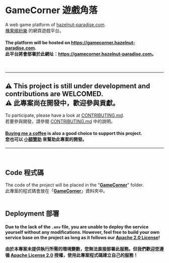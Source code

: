 # GameCorner 遊戲角落
A web game platform of [hazelnut-paradise.com](https://hazelnut-paradise.com "hazelnut-paradise.com").<br/>
[榛果繽紛樂](https://hazelnut-paradise.com "hazelnut-paradise.com") 的網頁遊戲平台。
#### The platform will be hosted on <https://gamecorner.hazelnut-paradise.com>.<br/>此平台將會部署於此網址：<https://gamecorner.hazelnut-paradise.com>。
<br/>

---
## ⚠️ This project is still under development and contributions are WELCOMED.<br/>⚠️ 此專案尚在開發中，歡迎參與貢獻。
To participate, please have a look at [CONTRIBUTING.md](CONTRIBUTING.md).<br/>
若要參與開發，請參閱 [CONTRIBUTING.md](CONTRIBUTING.md) 中的說明。<br/>
#### [Buying me a coffee](https://www.paypal.com/paypalme/tingzhen666) is also a good choice to support this project.<br/>您也可以 [小額贊助](https://www.paypal.com/paypalme/tingzhen666) 來幫助此專案的開發。
---
<br/>

## Code 程式碼
The code of the project will be placed in the "[**GameCorner**](GameCorner)" folder.<br/>
此專案的程式碼會放在「[**GameCorner**](GameCorner)」資料夾中。<br/>
<br/>

## Deployment 部署
#### Due to the lack of the `.env` file, you are unable to deploy the service yourself without any modifications. However, feel free to build your own service base on the project as long as it follows our [Apache 2.0 License](LICENSE)!<br/><br/>由於本專案未提供執行所需的環境變數，您無法直接部署此服務。但我們歡迎您遵循 [Apache License 2.0](LICENSE) 授權，使用此專案程式碼建立自己的服務！
